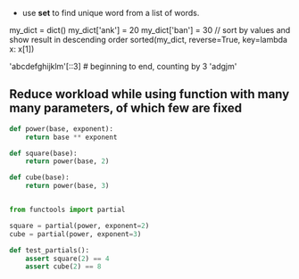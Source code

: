 
- use **set** to find unique word from a list of words.

my_dict = dict()
my_dict['ank'] = 20
my_dict['ban'] = 30
// sort by values and show result in descending order
sorted(my_dict, reverse=True, key=lambda x: x[1])




'abcdefghijklm'[::3]  # beginning to end, counting by 3
'adgjm'

## Reduce workload while using function with many many parameters, of which few are fixed

```python
def power(base, exponent):
    return base ** exponent

def square(base):
    return power(base, 2)

def cube(base):
    return power(base, 3)


from functools import partial

square = partial(power, exponent=2)
cube = partial(power, exponent=3)

def test_partials():
    assert square(2) == 4
    assert cube(2) == 8
```
